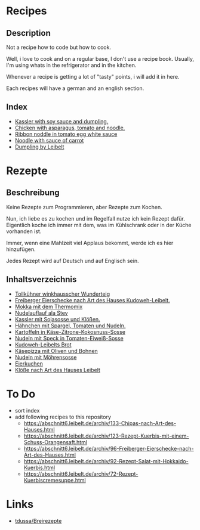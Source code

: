 # Recipes

## Description

Not a recipe how to code but how to cook.

Well, i love to cook and on a regular base, I don't use a recipe book. Usually, I'm using whats in the refrigerator and in the kitchen.

Whenever a recipe is getting a lot of "tasty" points, i will add it in here.

Each recipes will have a german and an english section.

## Index

* [Kassler with soy sauce and dumpling.](https://github.com/stevleibelt/recipes/blob/master/dinner/meat/00.md#english)
* [Chicken with asparagus, tomato and noodle.](https://github.com/stevleibelt/recipes/blob/master/dinner/meat/01.md#english)
* [Ribbon noddle in tomato egg white sauce](https://github.com/stevleibelt/recipes/blob/master/dinner/meat/04.md#english)
* [Noodle with sauce of carrot](https://github.com/stevleibelt/recipes/blob/master/dinner/vegetarian/03.md#english)
* [Dumpling by Leibelt](https://github.com/stevleibelt/recipes/blob/master/dinner/vegetarian/11.md#english)

# Rezepte

## Beschreibung

Keine Rezepte zum Programmieren, aber Rezepte zum Kochen.

Nun, ich liebe es zu kochen und im Regelfall nutze ich kein Rezept dafür. Eigentlich koche ich immer mit dem, was im Kühlschrank oder in der Küche vorhanden ist.

Immer, wenn eine Mahlzeit viel Applaus bekommt, werde ich es hier hinzufügen.

Jedes Rezept wird auf Deutsch und auf Englisch sein.

## Inhaltsverzeichnis

* [Tollkühner winkhausscher Wunderteig](https://github.com/stevleibelt/recipes/blob/master/snack/12.md#deutsch)
* [Freiberger Eierschecke nach Art des Hauses Kudoweh-Leibelt.](https://github.com/stevleibelt/recipes/blob/master/snack/06.md#deutsch)
* [Mokka mit dem Thermomix](https://github.com/stevleibelt/recipes/blob/master/drink/10.md#deutsch)
* [Nudelauflauf ala Stev](https://github.com/stevleibelt/recipes/blob/master/dinner/meat/09.md#deutsch)
* [Kassler mit Sojasosse und Klößen.](https://github.com/stevleibelt/recipes/blob/master/dinner/meat/00.md#deutsch)
* [Hähnchen mit Spargel, Tomaten und Nudeln.](https://github.com/stevleibelt/recipes/blob/master/dinner/meat/01.md#deutsch)
* [Kartoffeln in Käse-Zitrone-Kokosnuss-Sosse](https://github.com/stevleibelt/recipes/blob/master/dinner/meat/05.md#deutsch)
* [Nudeln mit Speck in Tomaten-Eiweiß-Sosse](https://github.com/stevleibelt/recipes/blob/master/dinner/meat/04.md#deutsch)
* [Kudoweh-Leibelts Brot](https://github.com/stevleibelt/recipes/blob/master/dinner/vegetarian/08.md#deutsch)
* [Käsepizza mit Oliven und Bohnen](https://github.com/stevleibelt/recipes/blob/master/dinner/vegetarian/02.md#deutsch)
* [Nudeln mit Möhrensosse](https://github.com/stevleibelt/recipes/blob/master/dinner/vegetarian/03.md#deutsch)
* [Eierkuchen](https://github.com/stevleibelt/recipes/blob/master/dinner/vegetarian/07.md#deutsch)
* [Klöße nach Art des Hauses Leibelt](https://github.com/stevleibelt/recipes/blob/master/dinner/vegetarian/11.md#deutsch)

# To Do

* sort index
* add following recipes to this repository
    * https://abschnitt6.leibelt.de/archiv/133-Chipas-nach-Art-des-Hauses.html
    * https://abschnitt6.leibelt.de/archiv/123-Rezept-Kuerbis-mit-einem-Schuss-Orangensaft.html
    * https://abschnitt6.leibelt.de/archiv/96-Freiberger-Eierschecke-nach-Art-des-Hauses.html
    * https://abschnitt6.leibelt.de/archiv/92-Rezept-Salat-mit-Hokkaido-Kuerbis.html
    * https://abschnitt6.leibelt.de/archiv/72-Rezept-Kuerbiscremesuppe.html

# Links

* [tdussa/Breirezepte](https://github.com/tdussa/Breirezepte)
